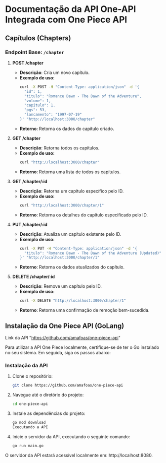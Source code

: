 # Documentação da API One-API Integrada com One Piece API

## Capítulos (Chapters)

### Endpoint Base: `/chapter`

1. **POST /chapter**
   - **Descrição**: Cria um novo capítulo.
   - **Exemplo de uso**:
     ```bash
     curl -X POST -H "Content-Type: application/json" -d '{
       "id": 1,
       "titulo": "Romance Dawn - The Dawn of the Adventure",
       "volume": 1,
       "capitulo": 1,
       "pgs": 53,
       "lancamento": "1997-07-19"
     }' "http://localhost:3000/chapter"
     ```
   - **Retorno**: Retorna os dados do capítulo criado.

2. **GET /chapter**
   - **Descrição**: Retorna todos os capítulos.
   - **Exemplo de uso**:
     ```bash
     curl "http://localhost:3000/chapter"
     ```
   - **Retorno**: Retorna uma lista de todos os capítulos.

3. **GET /chapter/:id**
   - **Descrição**: Retorna um capítulo específico pelo ID.
   - **Exemplo de uso**:
     ```bash
     curl "http://localhost:3000/chapter/1"
     ```
   - **Retorno**: Retorna os detalhes do capítulo especificado pelo ID.

4. **PUT /chapter/:id**
   - **Descrição**: Atualiza um capítulo existente pelo ID.
   - **Exemplo de uso**:
     ```bash
     curl -X PUT -H "Content-Type: application/json" -d '{
       "titulo": "Romance Dawn - The Dawn of the Adventure (Updated)"
     }' "http://localhost:3000/chapter/1"
     ```
   - **Retorno**: Retorna os dados atualizados do capítulo.

5. **DELETE /chapter/:id**
   - **Descrição**: Remove um capítulo pelo ID.
   - **Exemplo de uso**:
     ```bash
     curl -X DELETE "http://localhost:3000/chapter/1"
     ```
   - **Retorno**: Retorna uma confirmação de remoção bem-sucedida.

## Instalação da One Piece API (GoLang)

Link da API "https://github.com/amafoas/one-piece-api"

Para utilizar a API One Piece localmente, certifique-se de ter o Go instalado no seu sistema. Em seguida, siga os passos abaixo:

### Instalação da API

1. Clone o repositório:

   ```bash
   git clone https://github.com/amafoas/one-piece-api
    ```

2. Navegue até o diretório do projeto:

    ```bash
    cd one-piece-api
    ```

3. Instale as dependências do projeto:

    ```bash
    go mod download
    Executando a API
    ```

4. Inicie o servidor da API, executando o seguinte comando:

    ```bash
    go run main.go
    ```

O servidor da API estará acessível localmente em: http://localhost:8080.

